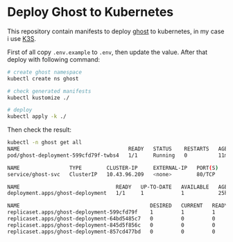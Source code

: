 # Deploy Ghost to Kubernetes

This repository contain manifests to deploy [ghost](https://ghost.org/) to kubernetes,
in my case i use [K3S](https://k3s.io/).

First of all copy `.env.example` to `.env`, then update the value.
After that deploy with following command:

```bash
# create ghost namespace
kubectl create ns ghost

# check generated manifests
kubectl kustomize ./

# deploy
kubectl apply -k ./
```

Then check the result:

```bash
kubectl -n ghost get all
NAME                                   READY   STATUS    RESTARTS   AGE
pod/ghost-deployment-599cfd79f-twbs4   1/1     Running   0          11m

NAME                TYPE        CLUSTER-IP     EXTERNAL-IP   PORT(S)   AGE
service/ghost-svc   ClusterIP   10.43.96.209   <none>        80/TCP    22h

NAME                               READY   UP-TO-DATE   AVAILABLE   AGE
deployment.apps/ghost-deployment   1/1     1            1           25h

NAME                                          DESIRED   CURRENT   READY   AGE
replicaset.apps/ghost-deployment-599cfd79f    1         1         1       11m
replicaset.apps/ghost-deployment-64bd5485c7   0         0         0       24h
replicaset.apps/ghost-deployment-845d5f856c   0         0         0       25h
replicaset.apps/ghost-deployment-857cd477bd   0         0         0       25h
```

